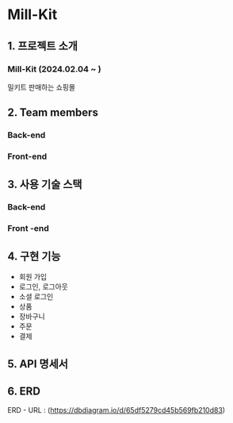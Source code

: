 # Mill-Kit

## 1. 프로젝트 소개
### Mill-Kit (2024.02.04 ~ )
<p text-align='center'> 밀키트 판매하는 쇼핑몰 <br/>
</p>

## 2. Team members
### Back-end
### Front-end

## 3. 사용 기술 스택
### Back-end

### Front -end

## 4. 구현 기능
  - 회원 가입
  - 로그인, 로그아웃
  - 소셜 로그인
  - 상품
  - 장바구니
  - 주문
  - 결제
## 5. API 명세서

## 6. ERD
ERD - URL : (https://dbdiagram.io/d/65df5279cd45b569fb210d83)
